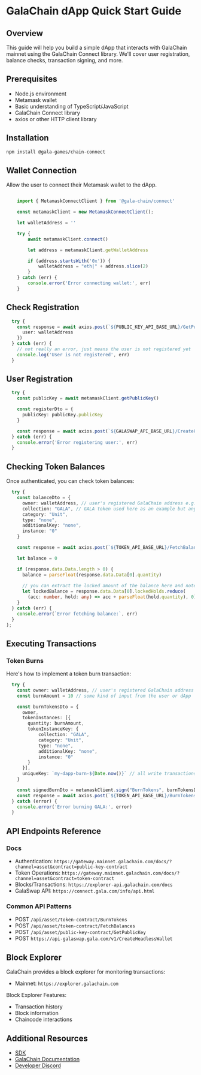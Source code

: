 # GalaChain dApp Quick Start Guide

## Overview
This guide will help you build a simple dApp that interacts with GalaChain mainnet using the GalaChain Connect library. We'll cover user registration, balance checks, transaction signing, and more.

## Prerequisites
- Node.js environment
- Metamask wallet
- Basic understanding of TypeScript/JavaScript
- GalaChain Connect library
- axios or other HTTP client library

## Installation

```bash
npm install @gala-games/chain-connect
```

## Wallet Connection

Allow the user to connect their Metamask wallet to the dApp.

```typescript  

    import { MetamaskConnectClient } from '@gala-chain/connect'

    const metamaskClient = new MetamaskConnectClient();

    let walletAddress = ''

    try {
        await metamaskClient.connect()

        let address = metamaskClient.getWalletAddress

        if (address.startsWith('0x')) {
            walletAddress = "eth|" + address.slice(2)
        }
    } catch (err) {
        console.error('Error connecting wallet:', err)
    }
```

## Check Registration

```typescript
  try {
    const response = await axios.post(`${PUBLIC_KEY_API_BASE_URL}/GetPublicKey`, {
      user: walletAddress
    })
  } catch (err) {
    // not really an error, just means the user is not registered yet
    console.log('User is not registered', err)
  }
```

## User Registration

```typescript
  try {
    const publicKey = await metamaskClient.getPublicKey()

    const registerDto = {
      publicKey: publicKey.publicKey
    }

    const response = await axios.post(`${GALASWAP_API_BASE_URL}/CreateHeadlessWallet`, registerDto)
  } catch (err) {
    console.error('Error registering user:', err)
  }
```

## Checking Token Balances

Once authenticated, you can check token balances:

``` typescript
  try {
    const balanceDto = {
      owner: walletAddress, // user's registered GalaChain address e.g. eth|1234567890...
      collection: "GALA", // GALA token used here as an example but any token key can be used
      category: "Unit",
      type: "none",
      additionalKey: "none",
      instance: "0"
    }

    const response = await axios.post(`${TOKEN_API_BASE_URL}/FetchBalances`, balanceDto);

    let balance = 0

    if (response.data.Data.length > 0) {
      balance = parseFloat(response.data.Data[0].quantity)
      
      // you can extract the locked amount of the balance here and note or subtract it from the balance
      let lockedBalance = response.data.Data[0].lockedHolds.reduce(
        (acc: number, hold: any) => acc + parseFloat(hold.quantity), 0);
    }
  } catch (err) {
    console.error(`Error fetching balance:`, err)
  }
);
```

## Executing Transactions

### Token Burns

Here's how to implement a token burn transaction:

``` typescript
  try {
    const owner: walletAddress, // user's registered GalaChain address e.g. eth|1234567890...
    const burnAmount = 10 // some kind of input from the user or dApp

    const burnTokensDto = { 
      owner,
      tokenInstances: [{
        quantity: burnAmount,
        tokenInstanceKey: {
            collection: "GALA",
            category: "Unit",
            type: "none",
            additionalKey: "none",
            instance: "0"
        }
      }],
      uniqueKey: `my-dapp-burn-${Date.now()}` // all write transactions must have a unique key, can be useful for tracking
    }

	const signedBurnDto = metamaskClient.sign("BurnTokens", burnTokensDto)
	const response = await axios.post(`${TOKEN_API_BASE_URL}/BurnTokens`, signedBurnDto)
  } catch (error) {
    console.error('Error burning GALA:', error)
  }
```

## API Endpoints Reference

### Docs
- Authentication: `https://gateway.mainnet.galachain.com/docs/?channel=asset&contract=public-key-contract`
- Token Operations: `https://gateway.mainnet.galachain.com/docs/?channel=asset&contract=token-contract`
- Blocks/Transactions: `https://explorer-api.galachain.com/docs`
- GalaSwap API: `https://connect.gala.com/info/api.html`

### Common API Patterns
- POST `/api/asset/token-contract/BurnTokens`
- POST `/api/asset/token-contract/FetchBalances`
- POST `/api/asset/public-key-contract/GetPublicKey`
- POST `https://api-galaswap.gala.com/v1/CreateHeadlessWallet`

## Block Explorer

GalaChain provides a block explorer for monitoring transactions:
- Mainnet: `https://explorer.galachain.com`

Block Explorer Features:
- Transaction history
- Block information
- Chaincode interactions

## Additional Resources

- [SDK](https://github.com/GalaChain/sdk)
- [GalaChain Documentation](https://docs.galachain.com)
- [Developer Discord](https://discord.gg/galachain)